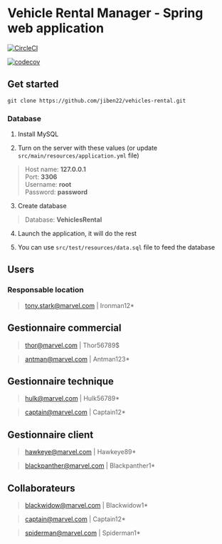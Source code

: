 # Vehicle Rental Manager - Spring web application

[![CircleCI](https://circleci.com/gh/jiben22/vehicles-rental/tree/service-repository.svg?style=svg)](https://circleci.com/gh/jiben22/vehicles-rental/tree/service-repository)

[![codecov](https://codecov.io/gh/jiben22/vehicles-rental/branch/service-repository/graph/badge.svg)](https://codecov.io/gh/jiben22/vehicles-rental/branch/service-repository)

## Get started

`git clone https://github.com/jiben22/vehicles-rental.git`

### Database

1. Install MySQL

2. Turn on the server with these values (or update `src/main/resources/application.yml` file)
> Host name: **127.0.0.1** \
> Port: **3306** \
> Username: **root** \
> Password: **password**

3. Create database
> Database: **VehiclesRental**

4. Launch the application, it will do the rest

5. You can use `src/test/resources/data.sql` file to feed the database

## Users

### Responsable location

> tony.stark@marvel.com | Ironman12*

## Gestionnaire commercial

> thor@marvel.com | Thor56789$

> antman@marvel.com | Antman123*

## Gestionnaire technique

> hulk@marvel.com | Hulk56789*

> captain@marvel.com | Captain12*

## Gestionnaire client

> hawkeye@marvel.com | Hawkeye89*

> blackpanther@marvel.com | Blackpanther1*

## Collaborateurs

> blackwidow@marvel.com | Blackwidow1*

> captain@marvel.com | Captain12*

> spiderman@marvel.com | Spiderman1*
